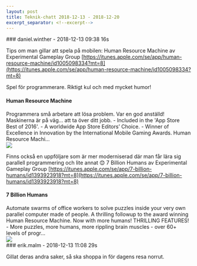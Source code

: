 ```yaml
---
layout: post
title: Teknik-chatt 2018-12-13 - 2018-12-20
excerpt_separator: <!--excerpt-->
---
```

<section class="message" markdown="1">
### daniel.winther - 2018-12-13 09:38 16s

Tips om man gillar att spela på mobilen:
Human Resource Machine av Experimental Gameplay Group [https://itunes.apple.com/se/app/human-resource-machine/id1005098334?mt=8](https://itunes.apple.com/se/app/human-resource-machine/id1005098334?mt=8)

Spel för programmerare. Riktigt kul och med mycket humor!

<div class="attachment"><h4>‎Human Resource Machine</h4><div class="text">‎Programmera små arbetare att lösa problem. Var en god anställd! Maskinerna är på väg... att ta över ditt jobb. - Included in the 'App Store Best of 2016'. - A worldwide App Store Editors’ Choice. - Winner of Excellence in Innovation by the International Mobile Gaming Awards. Human Resource Machi…</div>
<a href="https://itunes.apple.com/se/app/human-resource-machine/id1005098334?mt=8"><img src="https://is3-ssl.mzstatic.com/image/thumb/Purple118/v4/88/58/09/88580947-c083-aace-cedd-6e4ed70871ab/AppIcon-0-1x_U007emarketing-0-85-220-7.png/1200x630wa.png" fallback="‎Human Resource Machine"/></a></div>
    
Finns också en uppföljare som är mer moderniserad där man får lära sig parallell programmering och lite annat 😊
7 Billion Humans av Experimental Gameplay Group [https://itunes.apple.com/se/app/7-billion-humans/id1393923918?mt=8](https://itunes.apple.com/se/app/7-billion-humans/id1393923918?mt=8)

<div class="attachment"><h4>‎7 Billion Humans</h4><div class="text">‎Automate swarms of office workers to solve puzzles inside your very own parallel computer made of people. A thrilling followup to the award winning Human Resource Machine. Now with more humans! THRILLING FEATURES! - More puzzles, more humans, more rippling brain muscles - over 60+ levels of progr…</div>
<a href="https://itunes.apple.com/se/app/7-billion-humans/id1393923918?mt=8"><img src="https://is4-ssl.mzstatic.com/image/thumb/Purple118/v4/b2/55/9c/b2559c17-4554-c833-845c-2505bc91b987/AppIcon-0-1x_U007emarketing-0-0-GLES2_U002c0-512MB-sRGB-0-0-0-85-220-0-0-0-7.png/1200x630wa.png" fallback="‎7 Billion Humans"/></a></div>
    
</section>
<section class="message" markdown="1">
### erik.malm - 2018-12-13 11:08 29s

Gillat deras andra saker, så ska shoppa in för dagens resa norrut.

<!--excerpt-->
</section>